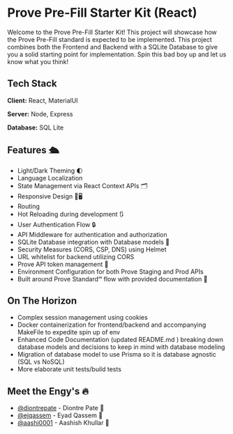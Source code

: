 
# Prove Pre-Fill Starter Kit (React)
Welcome to the Prove Pre-Fill Starter Kit! This project will showcase how the Prove Pre-Fill standard is expected to be implemented. This project combines both the Frontend and Backend with a SQLite Database to give you a solid starting point for implementation. Spin this bad boy up and let us know what you think!

## Tech Stack
**Client:** React, MaterialUI

**Server:** Node, Express

**Database:** SQL Lite

## Features :passenger_ship:
- Light/Dark Theming :first_quarter_moon:
- Language Localization
- State Management via React Context APIs :card_index_dividers:
- Responsive Design :iphone::desktop_computer:
- Routing 
- Hot Reloading during development :arrows_clockwise:
- User Authentication Flow :lock:
- API Middleware for authentication and authorization 
- SQLite Database integration with Database models :minidisc:
- Security Measures (CORS, CSP, DNS) using Helmet 
- URL whitelist for backend utilizing CORS 
- Prove API token management :key:
- Environment Configuration for both Prove Staging and Prod APIs
- Built around Prove Standard℠ flow with provided documentation :100:

## On The Horizon
- Complex session management using cookies
- Docker containerization for frontend/backend and accompanying MakeFile to expedite spin up of env
- Enhanced Code Documentation (updated README.md ) breaking down database models and decisions to keep in mind with database modeling
- Migration of database model to use Prisma so it is database agnostic (SQL vs NoSQL)
- More elaborate unit tests/build tests

## Meet the Engy's :fire:
- [@diontrepate](https://www.github.com/diontrepate) - Diontre Pate :muscle:
- [@ejqassem](https://www.github.com/ejqassem) - Eyad Qassem :muscle:
- [@aashi0001](https://www.github.com/aashi0001) - Aashish Khullar :muscle:
